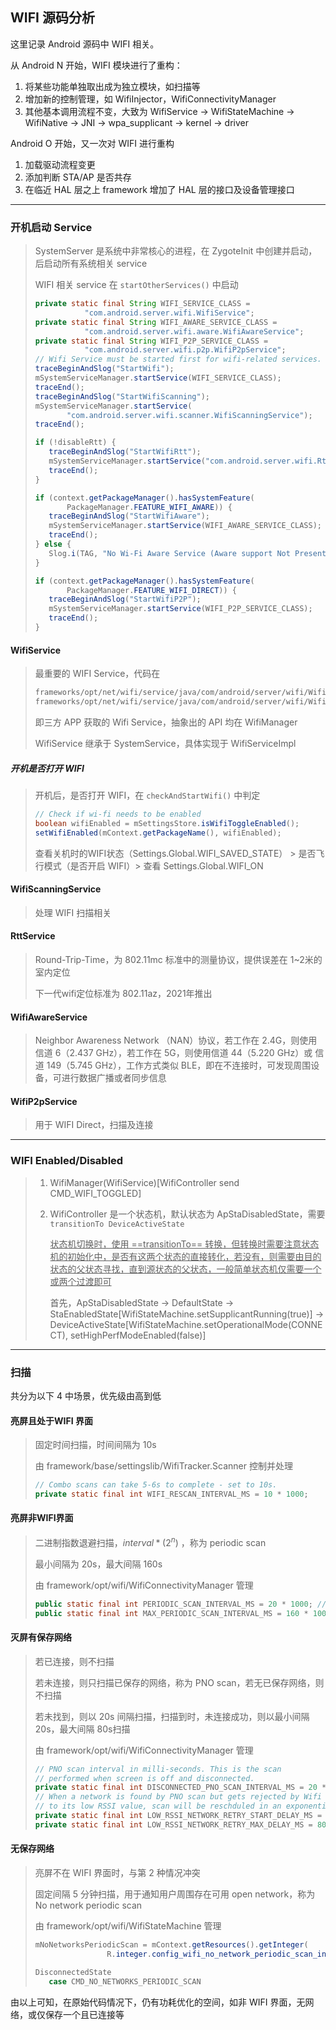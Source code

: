 ## WIFI 源码分析

这里记录 Android 源码中 WIFI 相关。

从 Android N 开始，WIFI 模块进行了重构：

1. 将某些功能单独取出成为独立模块，如扫描等
2. 增加新的控制管理，如 WifiInjector，WifiConnectivityManager
3. 其他基本调用流程不变，大致为 WifiService -> WifiStateMachine -> WifiNative -> JNI -> wpa_supplicant -> kernel -> driver

Android O 开始，又一次对 WIFI 进行重构

1. 加载驱动流程变更
2. 添加判断 STA/AP 是否共存
3. 在临近 HAL 层之上 framework 增加了 HAL 层的接口及设备管理接口

------



### 开机启动 Service

>SystemServer 是系统中非常核心的进程，在 ZygoteInit 中创建并启动，后启动所有系统相关 service
>
>WIFI 相关 service 在 `startOtherServices()` 中启动
>
>```java
>private static final String WIFI_SERVICE_CLASS =
>            "com.android.server.wifi.WifiService";
>private static final String WIFI_AWARE_SERVICE_CLASS =
>            "com.android.server.wifi.aware.WifiAwareService";
>private static final String WIFI_P2P_SERVICE_CLASS =
>            "com.android.server.wifi.p2p.WifiP2pService";
>// Wifi Service must be started first for wifi-related services.
>traceBeginAndSlog("StartWifi");
>mSystemServiceManager.startService(WIFI_SERVICE_CLASS);
>traceEnd();
>traceBeginAndSlog("StartWifiScanning");
>mSystemServiceManager.startService(
>        "com.android.server.wifi.scanner.WifiScanningService");
>traceEnd();
>
>if (!disableRtt) {
>    traceBeginAndSlog("StartWifiRtt");
>    mSystemServiceManager.startService("com.android.server.wifi.RttService");
>    traceEnd();
>}
>
>if (context.getPackageManager().hasSystemFeature(
>        PackageManager.FEATURE_WIFI_AWARE)) {
>    traceBeginAndSlog("StartWifiAware");
>    mSystemServiceManager.startService(WIFI_AWARE_SERVICE_CLASS);
>    traceEnd();
>} else {
>    Slog.i(TAG, "No Wi-Fi Aware Service (Aware support Not Present)");
>}
>
>if (context.getPackageManager().hasSystemFeature(
>        PackageManager.FEATURE_WIFI_DIRECT)) {
>    traceBeginAndSlog("StartWifiP2P");
>    mSystemServiceManager.startService(WIFI_P2P_SERVICE_CLASS);
>    traceEnd();
>}
>```

#### WifiService

> 最重要的 WIFI Service，代码在
>
> ```markdown
> frameworks/opt/net/wifi/service/java/com/android/server/wifi/WifiService.java
> frameworks/opt/net/wifi/service/java/com/android/server/wifi/WifiServiceImpl.java
> ```
>
> 即三方 APP 获取的 Wifi Service，抽象出的 API 均在 WifiManager
>
> WifiService 继承于 SystemService，具体实现于 WifiServiceImpl

##### 开机是否打开 WIFI

> 开机后，是否打开 WIFI，在 `checkAndStartWifi()` 中判定
>
> ```java
> // Check if wi-fi needs to be enabled
> boolean wifiEnabled = mSettingsStore.isWifiToggleEnabled();
> setWifiEnabled(mContext.getPackageName(), wifiEnabled);
> ```
>
> 查看关机时的WIFI状态（Settings.Global.WIFI_SAVED_STATE） > 是否飞行模式（是否开启 WIFI）> 查看 Settings.Global.WIFI_ON

#### WifiScanningService

> 处理 WIFI 扫描相关

#### RttService

> Round-Trip-Time，为 802.11mc 标准中的测量协议，提供误差在 1~2米的室内定位
>
> 下一代wifi定位标准为 802.11az，2021年推出

#### WifiAwareService

> Neighbor Awareness Network （NAN）协议，若工作在 2.4G，则使用信道 6（2.437 GHz），若工作在 5G，则使用信道 44（5.220 GHz）或 信道 149（5.745 GHz），工作方式类似 BLE，即在不连接时，可发现周围设备，可进行数据广播或者同步信息

#### WifiP2pService 

> 用于 WIFI  Direct，扫描及连接

------

### WIFI Enabled/Disabled

> 1. WifiManager(WifiService)[WifiController send CMD_WIFI_TOGGLED]
>
> 2. WifiController 是一个状态机，默认状态为 ApStaDisabledState，需要 `transitionTo DeviceActiveState` 
>
>    <u>状态机切换时，使用 ==transitionTo== 转换，但转换时需要注意状态机的初始化中，是否有这两个状态的直接转化，若没有，则需要由目的状态的父状态寻找，直到源状态的父状态，一般简单状态机仅需要一个或两个过渡即可</u>
>
>    首先，ApStaDisabledState -> DefaultState -> StaEnabledState[WifiStateMachine.setSupplicantRunning(true)] -> DeviceActiveState[WifiStateMachine.setOperationalMode(CONNECT), setHighPerfModeEnabled(false)]

------

### 扫描

共分为以下 4 中场景，优先级由高到低

#### 亮屏且处于WIFI 界面

> 固定时间扫描，时间间隔为 10s
>
> 由 framework/base/settingslib/WifiTracker.Scanner 控制并处理
>
> ```java
> // Combo scans can take 5-6s to complete - set to 10s.
> private static final int WIFI_RESCAN_INTERVAL_MS = 10 * 1000;
> ```

#### 亮屏非WIFI界面

> 二进制指数退避扫描，$interval * (2^n)$ ，称为 periodic scan
>
> 最小间隔为 20s，最大间隔 160s
>
> 由 framework/opt/wifi/WifiConnectivityManager 管理
>
> ```java
> public static final int PERIODIC_SCAN_INTERVAL_MS = 20 * 1000; // 20 seconds
> public static final int MAX_PERIODIC_SCAN_INTERVAL_MS = 160 * 1000; // 160 seconds
> ```

#### 灭屏有保存网络

> 若已连接，则不扫描
>
> 若未连接，则只扫描已保存的网络，称为 PNO scan，若无已保存网络，则不扫描
>
> 若未找到，则以 20s 间隔扫描，扫描到时，未连接成功，则以最小间隔 20s，最大间隔 80s扫描
>
> 由 framework/opt/wifi/WifiConnectivityManager 管理
>
> ```java
> // PNO scan interval in milli-seconds. This is the scan
> // performed when screen is off and disconnected.
> private static final int DISCONNECTED_PNO_SCAN_INTERVAL_MS = 20 * 1000; // 20 seconds
> // When a network is found by PNO scan but gets rejected by Wifi Network Selector due
> // to its low RSSI value, scan will be reschduled in an exponential back off manner.
> private static final int LOW_RSSI_NETWORK_RETRY_START_DELAY_MS = 20 * 1000; // 20 seconds
> private static final int LOW_RSSI_NETWORK_RETRY_MAX_DELAY_MS = 80 * 1000; // 80 seconds
> ```

#### 无保存网络

> 亮屏不在 WIFI 界面时，与第 2 种情况冲突
>
> 固定间隔 5 分钟扫描，用于通知用户周围存在可用 open network，称为 No network periodic scan
>
> 由 framework/opt/wifi/WifiStateMachine 管理
>
> ```java
> mNoNetworksPeriodicScan = mContext.getResources().getInteger(
>                 R.integer.config_wifi_no_network_periodic_scan_interval);
> 
> DisconnectedState
>    case CMD_NO_NETWORKS_PERIODIC_SCAN
> ```

由以上可知，在原始代码情况下，仍有功耗优化的空间，如非 WIFI 界面，无网络，或仅保存一个且已连接等